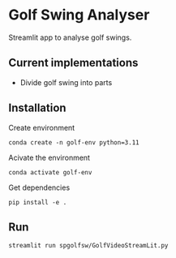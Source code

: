 # Golf Swing Analyser

Streamlit app to analyse golf swings.

## Current implementations

- Divide golf swing into parts

## Installation

Create environment

`conda create -n golf-env python=3.11`

Acivate the environment

`conda activate golf-env`

Get dependencies

`pip install -e .`

## Run

`streamlit run spgolfsw/GolfVideoStreamLit.py`

